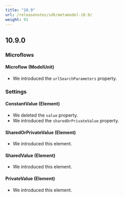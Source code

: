 ```yaml
---
title: "10.9"
url: /releasenotes/sdk/metamodel-10.9/
weight: 91
---
```


## 10.9.0

### Microflows

#### Microflow (ModelUnit)
* We introduced the `urlSearchParameters` property. 

### Settings

#### ConstantValue (Element)
* We deleted the `value` property. 
* We introduced the `sharedOrPrivateValue` property. 

#### SharedOrPrivateValue (Element)
* We introduced this element. 

#### SharedValue (Element)
* We introduced this element. 

#### PrivateValue (Element)
* We introduced this element.
